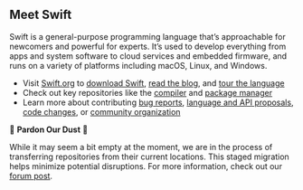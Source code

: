 ## Meet Swift
Swift is a general-purpose programming language that’s approachable for newcomers and powerful for experts. It’s used to develop everything from apps and system software to cloud services and embedded firmware, and runs on a variety of platforms including macOS, Linux, and Windows.

* Visit [Swift.org](https://www.swift.org) to [download Swift](https://www.swift.org/install), [read the blog](https://www.swift.org/blog), and [tour the language](https://docs.swift.org/swift-book/documentation/the-swift-programming-language/guidedtour/)
* Check out key repositories like the [compiler](https://github.com/apple/swift/) and [package manager](https://github.com/apple/swift-package-manager)
* Learn more about contributing [bug reports](https://www.swift.org/contributing/#reporting-bugs), [language and API proposals](https://www.swift.org/contributing/#swift-evolution), [code changes](https://www.swift.org/contributing/#contributing-code), or [community organization](https://www.swift.org/community/)

🚧 **Pardon Our Dust** 🚧

While it may seem a bit empty at the moment, we are in the process of transferring repositories from their current locations. This staged migration helps minimize potential disruptions. For more information, check out our [forum post](https://forums.swift.org/t/new-github-organization-for-the-swift-project/72336).

